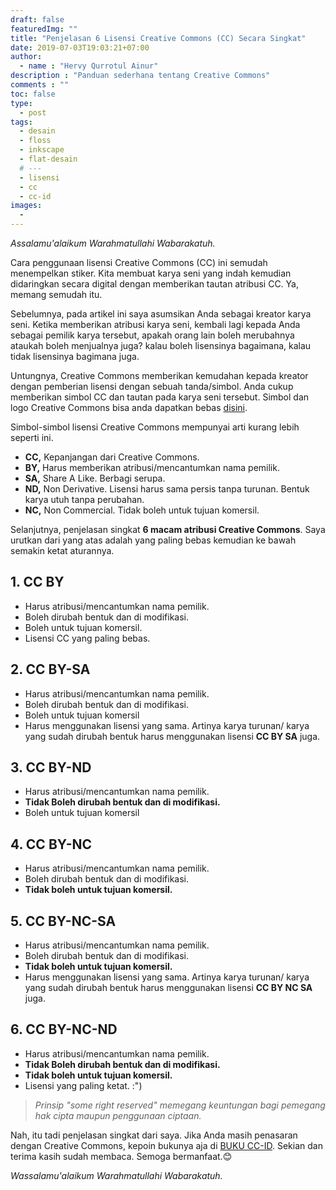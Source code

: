 ```yaml
---
draft: false
featuredImg: ""
title: "Penjelasan 6 Lisensi Creative Commons (CC) Secara Singkat"
date: 2019-07-03T19:03:21+07:00
author:
  - name : "Hervy Qurrotul Ainur"
description : "Panduan sederhana tentang Creative Commons"
comments : ""
toc: false
type:
  - post
tags:
  - desain
  - floss
  - inkscape
  - flat-desain
  # ---
  - lisensi
  - cc
  - cc-id
images:
  -
---
```


*Assalamu'alaikum Warahmatullahi Wabarakatuh.*

Cara penggunaan lisensi Creative Commons (CC) ini semudah menempelkan stiker. Kita membuat karya seni yang indah kemudian didaringkan secara digital dengan memberikan tautan atribusi CC. Ya, memang semudah itu.

Sebelumnya, pada artikel ini saya asumsikan Anda sebagai kreator karya seni. Ketika memberikan atribusi karya seni, kembali lagi kepada Anda sebagai pemilik karya tersebut, apakah orang lain boleh merubahnya ataukah boleh menjualnya juga? kalau boleh lisensinya bagaimana, kalau tidak lisensinya bagimana juga.

Untungnya, Creative Commons memberikan kemudahan kepada kreator dengan pemberian lisensi dengan sebuah tanda/simbol. Anda cukup memberikan simbol CC dan tautan pada karya seni tersebut. Simbol dan logo Creative Commons bisa anda dapatkan bebas [disini](https://www.creative-commons.org/about/downloads/).

Simbol-simbol lisensi Creative Commons mempunyai arti kurang lebih seperti ini.

* **CC,** Kepanjangan dari Creative Commons.
* **BY,** Harus memberikan atribusi/mencantumkan nama pemilik.
* **SA,** Share A Like. Berbagi serupa.
* **ND,** Non Derivative. Lisensi harus sama persis tanpa turunan. Bentuk karya utuh tanpa perubahan.
* **NC,** Non Commercial. Tidak boleh untuk tujuan komersil.

Selanjutnya, penjelasan singkat **6 macam atribusi Creative Commons**. Saya urutkan dari yang atas adalah yang paling bebas kemudian ke bawah semakin ketat aturannya.

## **1. CC BY**

* Harus atribusi/mencantumkan nama pemilik.
* Boleh dirubah bentuk dan di modifikasi.
* Boleh untuk tujuan komersil.
* Lisensi CC yang paling bebas.

## **2. CC BY-SA**

* Harus atribusi/mencantumkan nama pemilik.
* Boleh dirubah bentuk dan di modifikasi.
* Boleh untuk tujuan komersil
* Harus menggunakan lisensi yang sama. Artinya karya turunan/ karya yang sudah dirubah bentuk harus menggunakan lisensi **CC BY SA** juga.

## **3. CC BY-ND**

* Harus atribusi/mencantumkan nama pemilik.
* **Tidak Boleh dirubah bentuk dan di modifikasi.**
* Boleh untuk tujuan komersil

## **4. CC BY-NC**

* Harus atribusi/mencantumkan nama pemilik.
* Boleh dirubah bentuk dan di modifikasi.
* **Tidak boleh untuk tujuan komersil.**

## **5. CC BY-NC-SA**

* Harus atribusi/mencantumkan nama pemilik.
* Boleh dirubah bentuk dan di modifikasi.
* **Tidak boleh untuk tujuan komersil.**
* Harus menggunakan lisensi yang sama. Artinya karya turunan/ karya yang sudah dirubah bentuk harus menggunakan lisensi **CC BY NC SA** juga.

## **6. CC BY-NC-ND**

* Harus atribusi/mencantumkan nama pemilik.
* **Tidak Boleh dirubah bentuk dan di modifikasi.**
* **Tidak boleh untuk tujuan komersil.**
* Lisensi yang paling ketat. :")

> *Prinsip "some right reserved" memegang keuntungan bagi pemegang hak cipta maupun penggunaan ciptaan.*

Nah, itu tadi penjelasan singkat dari saya. Jika Anda masih penasaran dengan Creative Commons, kepoin bukunya aja di [BUKU CC-ID]. Sekian dan terima kasih sudah membaca. Semoga bermanfaat.:blush:

*Wassalamu'alaikum Warahmatullahi Wabarakatuh.*

[BUKU CC-ID]:https://bit.ly/madewithccID
[Wikimedia]:https://www.wikkimedia.org/
